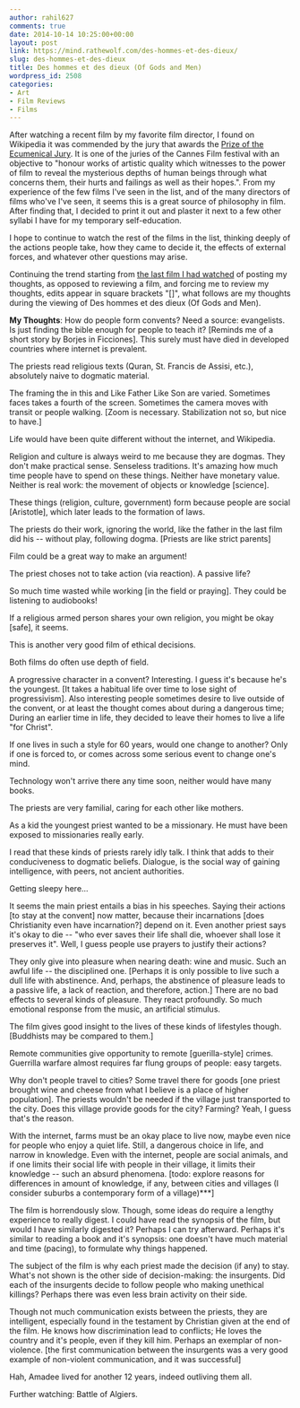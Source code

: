 ```yaml
---
author: rahil627
comments: true
date: 2014-10-14 10:25:00+00:00
layout: post
link: https://mind.rathewolf.com/des-hommes-et-des-dieux/
slug: des-hommes-et-des-dieux
title: Des hommes et des dieux (Of Gods and Men)
wordpress_id: 2508
categories:
- Art
- Film Reviews
- Films
---
```


After watching a recent film by my favorite film director, I found on Wikipedia it was commended by the jury that awards the [Prize of the Ecumenical Jury](http://en.wikipedia.org/wiki/Prize_of_the_Ecumenical_Jury). It is one of the juries of the Cannes Film festival with an objective to "honour works of artistic quality which witnesses to the power of film to reveal the mysterious depths of human beings through what concerns them, their hurts and failings as well as their hopes.". From my experience of the few films I've seen in the list, and of the many directors of films who've I've seen, it seems this is a great source of philosophy in film. After finding that, I decided to print it out and plaster it next to a few other syllabi I have for my temporary self-education.

I hope to continue to watch the rest of the films in the list, thinking deeply of the actions people take, how they came to decide it, the effects of external forces, and whatever other questions may arise.

Continuing the trend starting from [the last film I had watched](https://mind.rathewolf.com/like-father-like-son) of posting my thoughts, as opposed to reviewing a film, and forcing me to review my thoughts, edits appear in square brackets "[]", what follows are my thoughts during the viewing of Des hommes et des dieux (Of Gods and Men).

**My Thoughts**:
How do people form convents? Need a source: evangelists. Is just finding the bible enough for people to teach it? [Reminds me of a short story by Borjes in Ficciones]. This surely must have died in developed countries where internet is prevalent.

The priests read religious texts (Quran, St. Francis de Assisi, etc.), absolutely naive to dogmatic material.

The framing the in this and Like Father Like Son are varied. Sometimes faces takes a fourth of the screen. Sometimes the camera moves with transit or people walking. [Zoom is necessary. Stabilization not so, but nice to have.]

Life would have been quite different without the internet, and Wikipedia.

Religion and culture is always weird to me because they are dogmas. They don't make practical sense. Senseless traditions. It's amazing how much time people have to spend on these things. Neither have monetary value. Neither is real work: the movement of objects or knowledge [science].

These things (religion, culture, government) form because people are social [Aristotle], which later leads to the formation of laws.

The priests do their work, ignoring the world, like the father in the last film did his -- without play, following dogma. [Priests are like strict parents]

Film could be a great way to make an argument!

The priest choses not to take action (via reaction). A passive life?

So much time wasted while working [in the field or praying]. They could be listening to audiobooks!

If a religious armed person shares your own religion, you might be okay [safe], it seems.

This is another very good film of ethical decisions.

Both films do often use depth of field.

A progressive character in a convent? Interesting. I guess it's because he's the youngest. [It takes a habitual life over time to lose sight of progressivism]. Also interesting people sometimes desire to live outside of the convent, or at least the thought comes about during a dangerous time; During an earlier time in life, they decided to leave their homes to live a life "for Christ".

If one lives in such a style for 60 years, would one change to another? Only if one is forced to, or comes across some serious event to change one's mind.

Technology won't arrive there any time soon, neither would have many books.

The priests are very familial, caring for each other like mothers.

As a kid the youngest priest wanted to be a missionary. He must have been exposed to missionaries really early.

I read that these kinds of priests rarely idly talk. I think that adds to their conduciveness to dogmatic beliefs. Dialogue, is the social way of gaining intelligence, with peers, not ancient authorities.

Getting sleepy here...

It seems the main priest entails a bias in his speeches. Saying their actions [to stay at the convent] now matter, because their incarnations [does Christianity even have incarnation?] depend on it. Even another priest says it's okay to die -- "who ever saves their life shall die, whoever shall lose it preserves it". Well, I guess people use prayers to justify their actions?

They only give into pleasure when nearing death: wine and music. Such an awful life -- the disciplined one. [Perhaps it is only possible to live such a dull life with abstinence. And, perhaps, the abstinence of pleasure leads to a passive life, a lack of reaction, and therefore, action.] There are no bad effects to several kinds of pleasure. They react profoundly. So much emotional response from the music, an artificial stimulus.

The film gives good insight to the lives of these kinds of lifestyles though. [Buddhists may be compared to them.] 

Remote communities give opportunity to remote [guerilla-style] crimes. Guerrilla warfare almost requires far flung groups of people: easy targets.

Why don't people travel to cities? Some travel there for goods [one priest brought wine and cheese from what I believe is a place of higher population]. The priests wouldn't be needed if the village just transported to the city. Does this village provide goods for the city? Farming? Yeah, I guess that's the reason.

With the internet, farms must be an okay place to live now, maybe even nice for people who enjoy a quiet life. Still, a dangerous choice in life, and narrow in knowledge. Even with the internet, people are social animals, and if one limits their social life with people in their village, it limits their knowledge -- such an absurd phenomena. [todo: explore reasons for differences in amount of knowledge, if any, between cities and villages (I consider suburbs a contemporary form of a village)***]

The film is horrendously slow. Though, some ideas do require a lengthy experience to really digest. I could have read the synopsis of the film, but would I have similarly digested it? Perhaps I can try afterward. Perhaps it's similar to reading a book and it's synopsis: one doesn't have much material and time (pacing), to formulate why things happened.

The subject of the film is why each priest made the decision (if any) to stay. What's not shown is the other side of decision-making: the insurgents. Did each of the insurgents decide to follow people who making unethical killings? Perhaps there was even less brain activity on their side.

Though not much communication exists between the priests, they are intelligent, especially found in the testament by Christian given at the end of the film. He knows how discrimination lead to conflicts; He loves the country and it's people, even if they kill him. Perhaps an exemplar of non-violence. [the first communication between the insurgents was a very good example of non-violent communication, and it was successful]

Hah, Amadee lived for another 12 years, indeed outliving them all.

Further watching: Battle of Algiers.
